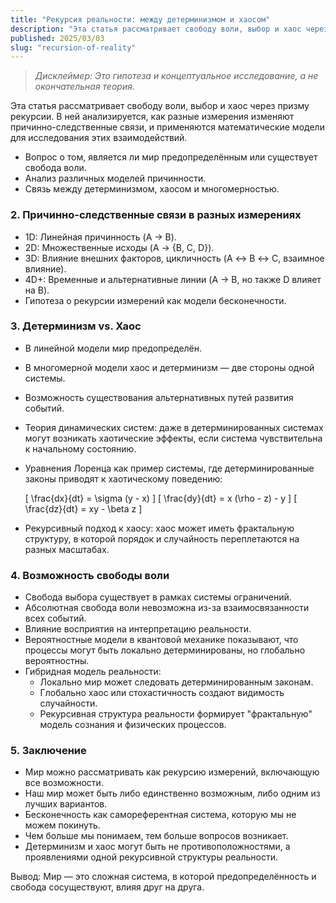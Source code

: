 ```yaml
---
title: "Рекурсия реальности: между детерминизмом и хаосом"
description: "Эта статья рассматривает свободу воли, выбор и хаос через призму рекурсии. В ней анализируется, как разные измерения изменяют причинно-следственные связи, и применяются математические модели для исследования этих взаимодействий."
published: 2025/03/03
slug: "recursion-of-reality"
---
```


> _Дисклеймер: Это гипотеза и концептуальное исследование, а не окончательная теория._

Эта статья рассматривает свободу воли, выбор и хаос через призму рекурсии. В ней анализируется, как разные измерения изменяют причинно-следственные связи, и применяются математические модели для исследования этих взаимодействий.

- Вопрос о том, является ли мир предопределённым или существует свобода воли.
- Анализ различных моделей причинности.
- Связь между детерминизмом, хаосом и многомерностью.

### 2. Причинно-следственные связи в разных измерениях

- 1D: Линейная причинность (A → B).
- 2D: Множественные исходы (A → {B, C, D}).
- 3D: Влияние внешних факторов, цикличность (A ↔ B ↔ C, взаимное влияние).
- 4D+: Временные и альтернативные линии (A → B, но также D влияет на B).
- Гипотеза о рекурсии измерений как модели бесконечности.

### 3. Детерминизм vs. Хаос

- В линейной модели мир предопределён.
- В многомерной модели хаос и детерминизм — две стороны одной системы.
- Возможность существования альтернативных путей развития событий.
- Теория динамических систем: даже в детерминированных системах могут возникать хаотические эффекты, если система чувствительна к начальному состоянию.
- Уравнения Лоренца как пример системы, где детерминированные законы приводят к хаотическому поведению:

    \[ \frac{dx}{dt} = \sigma (y - x) \]
    \[ \frac{dy}{dt} = x (\rho - z) - y \]
    \[ \frac{dz}{dt} = xy - \beta z \]

- Рекурсивный подход к хаосу: хаос может иметь фрактальную структуру, в которой порядок и случайность переплетаются на разных масштабах.

### 4. Возможность свободы воли

- Свобода выбора существует в рамках системы ограничений.
- Абсолютная свобода воли невозможна из-за взаимосвязанности всех событий.
- Влияние восприятия на интерпретацию реальности.
- Вероятностные модели в квантовой механике показывают, что процессы могут быть локально детерминированы, но глобально вероятностны.
- Гибридная модель реальности:
    - Локально мир может следовать детерминированным законам.
    - Глобально хаос или стохастичность создают видимость случайности.
    - Рекурсивная структура реальности формирует "фрактальную" модель сознания и физических процессов.

### 5. Заключение

- Мир можно рассматривать как рекурсию измерений, включающую все возможности.
- Наш мир может быть либо единственно возможным, либо одним из лучших вариантов.
- Бесконечность как самореферентная система, которую мы не можем покинуть.
- Чем больше мы понимаем, тем больше вопросов возникает.
- Детерминизм и хаос могут быть не противоположностями, а проявлениями одной рекурсивной структуры реальности.

Вывод: Мир — это сложная система, в которой предопределённость и свобода сосуществуют, влияя друг на друга.
